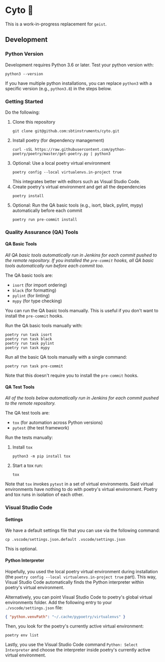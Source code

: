 # Cyto 🦠

This is a work-in-progress replacement for `geist`.

## Development


### Python Version

Development requires Python 3.6 or later. Test your python version with:
```shell
python3 --version
```

If you have multiple python installations, you can replace `python3`
with a specific version (e.g., `python3.8`) in the steps below.

### Getting Started

Do the following:

 1. Clone this repository
    ```shell
    git clone git@github.com:sbtinstruments/cyto.git
    ```
 2. Install poetry (for dependency management)
    ```shell
    curl -sSL https://raw.githubusercontent.com/python-poetry/poetry/master/get-poetry.py | python3
    ```
 3. Optional: Use a local poetry virtual environment
    ```shell
    poetry config --local virtualenvs.in-project true
    ```
    This integrates better with editors such as Visual Studio Code.
 4. Create poetry's virtual environment and get all the dependencies
    ```shell
    poetry install
    ```
 5. Optional: Run the QA basic tools (e.g., isort, black, pylint, mypy) automatically before each commit
    ```shell
    poetry run pre-commit install
    ```

### Quality Assurance (QA) Tools

#### QA Basic Tools

*All QA basic tools automatically run in Jenkins for each commit pushed
to the remote repository. If you installed the `pre-commit` hooks,
all QA basic tools automatically run before each commit too.*

The QA basic tools are:
 * `isort` (for import ordering)
 * `black` (for formatting)
 * `pylint` (for linting)
 * `mypy` (for type checking)

You can run the QA basic tools manually. This is useful if you
don't want to install the `pre-commit` hooks.

Run the QA basic tools manually with:
```shell
poetry run task isort
poetry run task black
poetry run task pylint
poetry run task mypy
```

Run all the basic QA tools manually with a single command:

```shell
poetry run task pre-commit
```

Note that this doesn't require you to install the `pre-commit` hooks.

#### QA Test Tools

*All of the tools below automatically run in Jenkins for each
commit pushed to the remote repository.*

The QA test tools are:
 * `tox` (for automation across Python versions)
 * `pytest` (the test framework)

Run the tests manually:

 1. Install `tox`
    ```shell
    python3 -m pip install tox
    ```
 2. Start a tox run:
    ```
    tox
    ```

Note that `tox` invokes `pytest` in a set of virtual environments. Said
virtual environments have nothing to do with poetry's virtual environment. Poetry and tox runs in isolation of each other.

### Visual Studio Code

#### Settings

We have a default settings file that you can use via the following command:
```shell
cp .vscode/settings.json.default .vscode/settings.json
```
This is optional.

#### Python Interpreter

Hopefully, you used the local poetry virtual environment during
installation (the `poetry config --local virtualenvs.in-project true` part). This way, Visual Studio Code automatically finds the
Python interpreter within poetry's virtual environment.

Alternatively, you can point Visual Studio Code to poetry's
global virtual environments folder. Add the following entry
to your `./vscode/settings.json` file:
```json
{ "python.venvPath": "~/.cache/pypoetry/virtualenvs" }
```

Then, you look for the poetry's currently active virtual environment:
```shell
poetry env list
```

Lastly, you use the Visual Studio Code command
`Python: Select Interpreter` and choose the interpreter inside
poetry's currently active virtual environment.